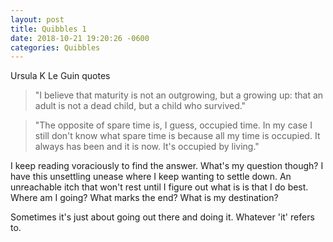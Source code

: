 ```yaml
---
layout: post
title: Quibbles 1
date: 2018-10-21 19:20:26 -0600
categories: Quibbles
---
```


Ursula K Le Guin quotes

> "I believe that maturity is not an outgrowing, but a growing up: that an adult is not a dead child, but a child who survived."

> "The opposite of spare time is, I guess, occupied time. In my case I still don't know what spare time is because all my time is occupied. It always has been and it is now. It's occupied by living."


I keep reading voraciously to find the answer. What's my question though? I have this unsettling unease where I keep wanting to settle down. An unreachable itch that won't rest until I figure out what is is that I do best. Where am I going? What marks the end? What is my destination?

Sometimes it's just about going out there and doing it. Whatever 'it' refers to.
